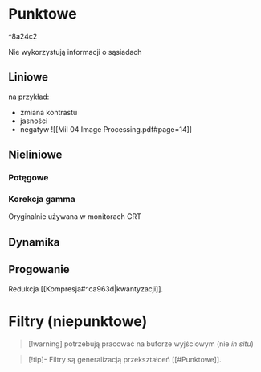 # Punktowe

^8a24c2

Nie wykorzystują informacji o sąsiadach
## Liniowe
na przykład:
- zmiana kontrastu
- jasności
- negatyw
![[MiI 04 Image Processing.pdf#page=14]]

## Nieliniowe
### Potęgowe

### Korekcja gamma
Oryginalnie używana w monitorach CRT

## Dynamika

## Progowanie
Redukcja [[Kompresja#^ca963d|kwantyzacji]].
# Filtry (niepunktowe)
>[!warning] potrzebują pracować na buforze wyjściowym (nie *in situ*)

>[!tip]- Filtry są generalizacją przekształceń [[#Punktowe]].
